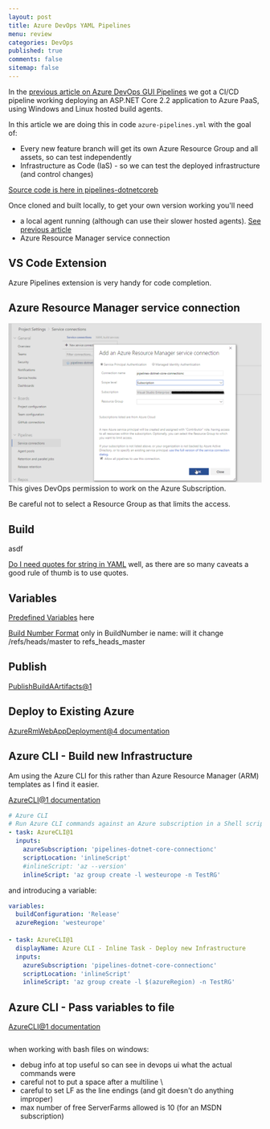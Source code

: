 ```yaml
---
layout: post
title: Azure DevOps YAML Pipelines
menu: review
categories: DevOps
published: true 
comments: false
sitemap: false
---
```

In the [previous article on Azure DevOps GUI Pipelines]() we got a CI/CD pipeline working deploying an ASP.NET Core 2.2 application to Azure PaaS, using Windows and Linux hosted build agents.  

In this article we are doing this in code `azure-pipelines.yml` with the goal of:

- Every new feature branch will get its own Azure Resource Group and all assets, so can test independently
- Infrastructure as Code (IaS) - so we can test the deployed infrastructure (and control changes)

[Source code is here in pipelines-dotnetcoreb](https://dev.azure.com/djhmateer/pipelines-dotnetcoreb)  

Once cloned and built locally, to get your own version working you'll need

- a local agent running (although can use their slower hosted agents). [See previous article]()
- Azure Resource Manager service connection

## VS Code Extension
Azure Pipelines extension is very handy for code completion.


## Azure Resource Manager service connection  
![ps](/assets/2019-03-21/1.png)  
This gives DevOps permission to work on the Azure Subscription.  

Be careful not to select a Resource Group as that limits the access.  

## Build 
asdf

[Do I need quotes for string in YAML](https://stackoverflow.com/questions/19109912/do-i-need-quotes-for-strings-in-yaml) well, as there are so many caveats a good rule of thumb is to use quotes.  

## Variables
[Predefined Variables](https://docs.microsoft.com/en-gb/azure/devops/pipelines/build/variables?view=azure-devops&tabs=yaml) here  

[Build Number Format](https://docs.microsoft.com/en-gb/azure/devops/pipelines/build/options?view=azure-devops&tabs=yaml)  only in BuildNumber ie name: will it change /refs/heads/master to refs_heads_master


## Publish
[PublishBuildAArtifacts@1](https://docs.microsoft.com/en-us/azure/devops/pipelines/tasks/utility/publish-build-artifacts?view=azure-devops)

## Deploy to Existing Azure
[AzureRmWebAppDeployment@4 documentation](https://docs.microsoft.com/en-us/azure/devops/pipelines/tasks/deploy/azure-rm-web-app-deployment?view=azure-devops)

## Azure CLI - Build new Infrastructure
Am using the Azure CLI for this rather than Azure Resource Manager (ARM) templates as I find it easier.  

[AzureCLI@1 documentation](https://docs.microsoft.com/en-us/azure/devops/pipelines/tasks/deploy/azure-cli?view=azure-devops)  

```yml
# Azure CLI
# Run Azure CLI commands against an Azure subscription in a Shell script when runnning on Linux agent or Batch script when running on Windows agent.
- task: AzureCLI@1
  inputs:
    azureSubscription: 'pipelines-dotnet-core-connectionc' 
    scriptLocation: 'inlineScript'
    #inlineScript: 'az --version'
    inlineScript: 'az group create -l westeurope -n TestRG'
```

and introducing a variable:
```yml
variables:
  buildConfiguration: 'Release'
  azureRegion: 'westeurope'

- task: AzureCLI@1
  displayName: Azure CLI - Inline Task - Deploy new Infrastructure
  inputs:
    azureSubscription: 'pipelines-dotnet-core-connectionc' 
    scriptLocation: 'inlineScript'
    inlineScript: 'az group create -l $(azureRegion) -n TestRG'
```

## Azure CLI - Pass variables to file

[AzureCLI@1 documentation](https://docs.microsoft.com/en-us/azure/devops/pipelines/tasks/deploy/azure-cli?view=azure-devops)

```yml

```
when working with bash files on windows:

- debug info at top useful so can see in devops ui what the actual commands were
- careful not to put a space after a multiline \
- careful to set LF as the line endings (and git doesn't do anything improper)
- max number of free ServerFarms allowed is 10 (for an MSDN subscription)




